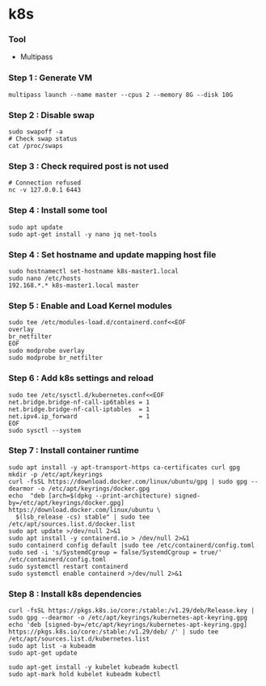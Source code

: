 k8s
===

### Tool
* Multipass

### Step 1 : Generate VM
```
multipass launch --name master --cpus 2 --memory 8G --disk 10G
```
### Step 2 : Disable swap
```
sudo swapoff -a
# Check swap status
cat /proc/swaps 
```
### Step 3 : Check required post is not used
```
# Connection refused
nc -v 127.0.0.1 6443
```
### Step 4 : Install some tool
```
sudo apt update
sudo apt-get install -y nano jq net-tools
```
### Step 4 : Set hostname and update mapping host file
```
sudo hostnamectl set-hostname k8s-master1.local
sudo nano /etc/hosts
192.168.*.* k8s-master1.local master
```
### Step 5 : Enable and Load Kernel modules
```
sudo tee /etc/modules-load.d/containerd.conf<<EOF
overlay
br_netfilter
EOF
sudo modprobe overlay
sudo modprobe br_netfilter
```
### Step 6 : Add k8s settings and reload
```
sudo tee /etc/sysctl.d/kubernetes.conf<<EOF
net.bridge.bridge-nf-call-ip6tables = 1
net.bridge.bridge-nf-call-iptables  = 1
net.ipv4.ip_forward                 = 1
EOF
sudo sysctl --system
```
### Step 7 : Install container runtime
```
sudo apt install -y apt-transport-https ca-certificates curl gpg
mkdir -p /etc/apt/keyrings
curl -fsSL https://download.docker.com/linux/ubuntu/gpg | sudo gpg --dearmor -o /etc/apt/keyrings/docker.gpg
echo  "deb [arch=$(dpkg --print-architecture) signed-by=/etc/apt/keyrings/docker.gpg] https://download.docker.com/linux/ubuntu \
  $(lsb_release -cs) stable" | sudo tee /etc/apt/sources.list.d/docker.list 
sudo apt update >/dev/null 2>&1
sudo apt install -y containerd.io > /dev/null 2>&1
sudo containerd config default |sudo tee /etc/containerd/config.toml
sudo sed -i 's/SystemdCgroup = false/SystemdCgroup = true/' /etc/containerd/config.toml
sudo systemctl restart containerd
sudo systemctl enable containerd >/dev/null 2>&1
```
### Step 8 : Install k8s dependencies
```
curl -fsSL https://pkgs.k8s.io/core:/stable:/v1.29/deb/Release.key | sudo gpg --dearmor -o /etc/apt/keyrings/kubernetes-apt-keyring.gpg
echo 'deb [signed-by=/etc/apt/keyrings/kubernetes-apt-keyring.gpg] https://pkgs.k8s.io/core:/stable:/v1.29/deb/ /' | sudo tee /etc/apt/sources.list.d/kubernetes.list
sudo apt list -a kubeadm
sudo apt-get update

sudo apt-get install -y kubelet kubeadm kubectl
sudo apt-mark hold kubelet kubeadm kubectl
```

